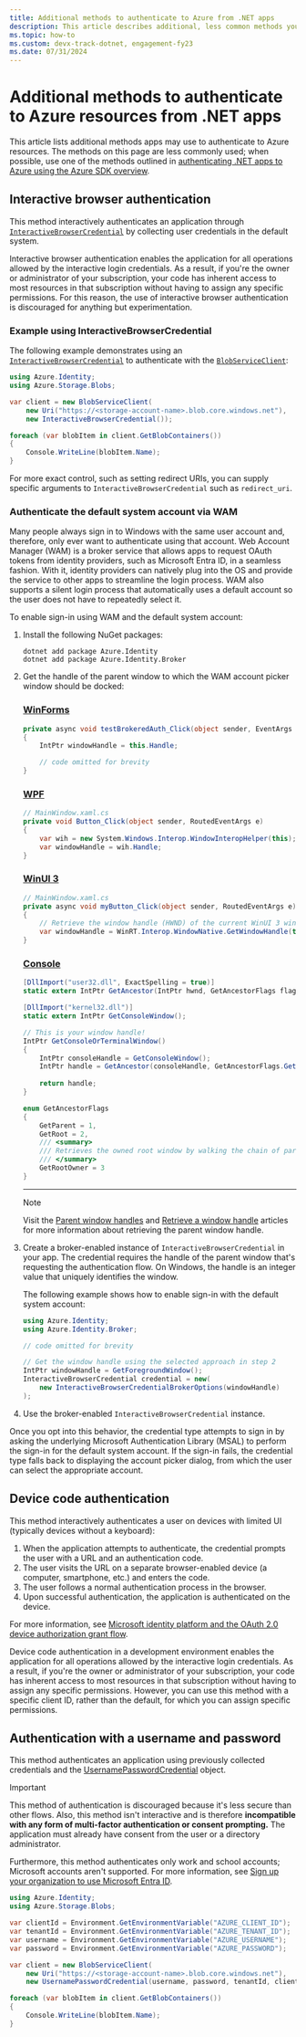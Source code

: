 ```yaml
---
title: Additional methods to authenticate to Azure from .NET apps
description: This article describes additional, less common methods you can use to authenticate your .NET app to Azure resources. 
ms.topic: how-to
ms.custom: devx-track-dotnet, engagement-fy23
ms.date: 07/31/2024
---
```


# Additional methods to authenticate to Azure resources from .NET apps

This article lists additional methods apps may use to authenticate to Azure resources. The methods on this page are less commonly used; when possible, use one of the methods outlined in [authenticating .NET apps to Azure using the Azure SDK overview](./index.md).

## Interactive browser authentication

This method interactively authenticates an application through [`InteractiveBrowserCredential`](/dotnet/api/azure.identity.interactivebrowsercredential) by collecting user credentials in the default system.

Interactive browser authentication enables the application for all operations allowed by the interactive login credentials. As a result, if you're the owner or administrator of your subscription, your code has inherent access to most resources in that subscription without having to assign any specific permissions. For this reason, the use of interactive browser authentication is discouraged for anything but experimentation.

### Example using InteractiveBrowserCredential

The following example demonstrates using an [`InteractiveBrowserCredential`](/dotnet/api/azure.identity.interactivebrowsercredential) to authenticate with the [`BlobServiceClient`](/dotnet/api/azure.storage.blobs.blobserviceclient):

```csharp
using Azure.Identity;
using Azure.Storage.Blobs;

var client = new BlobServiceClient(
    new Uri("https://<storage-account-name>.blob.core.windows.net"),
    new InteractiveBrowserCredential());

foreach (var blobItem in client.GetBlobContainers())
{
    Console.WriteLine(blobItem.Name);
}
```

For more exact control, such as setting redirect URIs, you can supply specific arguments to `InteractiveBrowserCredential` such as `redirect_uri`.

### Authenticate the default system account via WAM

Many people always sign in to Windows with the same user account and, therefore, only ever want to authenticate using that account. Web Account Manager (WAM) is a broker service that allows apps to request OAuth tokens from identity providers, such as Microsoft Entra ID, in a seamless fashion. With it, identity providers can natively plug into the OS and provide the service to other apps to streamline the login process. WAM also supports a silent login process that automatically uses a default account so the user does not have to repeatedly select it.

To enable sign-in using WAM and the default system account:

1. Install the following NuGet packages:

    ```dotnetcli
    dotnet add package Azure.Identity
    dotnet add package Azure.Identity.Broker
    ```

2. Get the handle of the parent window to which the WAM account picker window should be docked:

    ### [WinForms](#tab/winforms)

    ```csharp
    private async void testBrokeredAuth_Click(object sender, EventArgs e)
    {
        IntPtr windowHandle = this.Handle;
    
        // code omitted for brevity
    }
    ```

    ### [WPF](#tab/wpf)

    ```csharp
    // MainWindow.xaml.cs
    private void Button_Click(object sender, RoutedEventArgs e)
    {
        var wih = new System.Windows.Interop.WindowInteropHelper(this);
        var windowHandle = wih.Handle;
    }
    ```

    ### [WinUI 3](#tab/winui3)

    ```csharp
    // MainWindow.xaml.cs
    private async void myButton_Click(object sender, RoutedEventArgs e)
    {
        // Retrieve the window handle (HWND) of the current WinUI 3 window.
        var windowHandle = WinRT.Interop.WindowNative.GetWindowHandle(this);
    }
    ```

    ### [Console](#tab/console)

    ```csharp
    [DllImport("user32.dll", ExactSpelling = true)]
    static extern IntPtr GetAncestor(IntPtr hwnd, GetAncestorFlags flags);
    
    [DllImport("kernel32.dll")]
    static extern IntPtr GetConsoleWindow();
    
    // This is your window handle!
    IntPtr GetConsoleOrTerminalWindow()
    {
        IntPtr consoleHandle = GetConsoleWindow();
        IntPtr handle = GetAncestor(consoleHandle, GetAncestorFlags.GetRootOwner );
        
        return handle;
    }

    enum GetAncestorFlags
    {   
        GetParent = 1,
        GetRoot = 2,
        /// <summary>
        /// Retrieves the owned root window by walking the chain of parent and owner windows returned by GetParent.
        /// </summary>
        GetRootOwner = 3
    }
    ```

    ---

    > [!NOTE]
    > Visit the [Parent window handles](/entra/msal/dotnet/acquiring-tokens/desktop-mobile/wam#parent-window-handles) and [Retrieve a window handle](/windows/apps/develop/ui-input/retrieve-hwnd) articles for more information about retrieving the parent window handle.

3. Create a broker-enabled instance of `InteractiveBrowserCredential` in your app. The credential requires the handle of the parent window that's requesting the authentication flow. On Windows, the handle is an integer value that uniquely identifies the window.

    The following example shows how to enable sign-in with the default system account:

    ```csharp
    using Azure.Identity;
    using Azure.Identity.Broker;
    
    // code omitted for brevity
    
    // Get the window handle using the selected approach in step 2
    IntPtr windowHandle = GetForegroundWindow(); 
    InteractiveBrowserCredential credential = new(
        new InteractiveBrowserCredentialBrokerOptions(windowHandle)
    );
    ```

4. Use the broker-enabled `InteractiveBrowserCredential` instance.

Once you opt into this behavior, the credential type attempts to sign in by asking the underlying Microsoft Authentication Library (MSAL) to perform the sign-in for the default system account. If the sign-in fails, the credential type falls back to displaying the account picker dialog, from which the user can select the appropriate account.

## Device code authentication

This method interactively authenticates a user on devices with limited UI (typically devices without a keyboard):

1. When the application attempts to authenticate, the credential prompts the user with a URL and an authentication code.
1. The user visits the URL on a separate browser-enabled device (a computer, smartphone, etc.) and enters the code.
1. The user follows a normal authentication process in the browser.
1. Upon successful authentication, the application is authenticated on the device.

For more information, see [Microsoft identity platform and the OAuth 2.0 device authorization grant flow](/entra/identity-platform/v2-oauth2-device-code).

Device code authentication in a development environment enables the application for all operations allowed by the interactive login credentials. As a result, if you're the owner or administrator of your subscription, your code has inherent access to most resources in that subscription without having to assign any specific permissions. However, you can use this method with a specific client ID, rather than the default, for which you can assign specific permissions.

## Authentication with a username and password

This method authenticates an application using previously collected credentials and the [UsernamePasswordCredential](/dotnet/api/azure.identity.usernamepasswordcredential) object.

> [!IMPORTANT]
> This method of authentication is discouraged because it's less secure than other flows. Also, this method isn't interactive and is therefore **incompatible with any form of multi-factor authentication or consent prompting.** The application must already have consent from the user or a directory administrator.
>
> Furthermore, this method authenticates only work and school accounts; Microsoft accounts aren't supported. For more information, see [Sign up your organization to use Microsoft Entra ID](/entra/fundamentals/sign-up-organization).

```csharp
using Azure.Identity;
using Azure.Storage.Blobs;

var clientId = Environment.GetEnvironmentVariable("AZURE_CLIENT_ID");
var tenantId = Environment.GetEnvironmentVariable("AZURE_TENANT_ID");
var username = Environment.GetEnvironmentVariable("AZURE_USERNAME");
var password = Environment.GetEnvironmentVariable("AZURE_PASSWORD");

var client = new BlobServiceClient(
    new Uri("https://<storage-account-name>.blob.core.windows.net"),
    new UsernamePasswordCredential(username, password, tenantId, clientId));

foreach (var blobItem in client.GetBlobContainers())
{
    Console.WriteLine(blobItem.Name);
}
```
